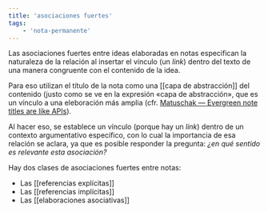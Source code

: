 ```yaml
---
title: 'asociaciones fuertes'
tags:
    - 'nota-permanente'
---
```

Las asociaciones fuertes entre ideas elaboradas en notas especifican la naturaleza de la relación al insertar el vínculo (un *link*) dentro del texto de una manera congruente con el contenido de la idea.

Para eso utilizan el título de la nota como una [[capa de abstracción]] del contenido (justo como se ve en la expresión «capa de abstracción», que es un vínculo a una eleboración más amplia (cfr. [Matuschak — Evergreen note titles are like APIs](https://notes.andymatuschak.org/z3XP5GRmd9z1D2qCE7pxUvbeSVeQuMiqz9x1C)).

Al hacer eso, se establece un vínculo (porque hay un *link*) dentro de un contexto argumentativo específico, con lo cual la importancia de esa relación se aclara, ya que es posible responder la pregunta: *¿en qué sentido es relevante esta asociación?*

Hay dos clases de asociaciones fuertes entre notas:

- Las [[referencias explícitas]]
- Las [[referencias implícitas]]
- Las [[elaboraciones asociativas]]